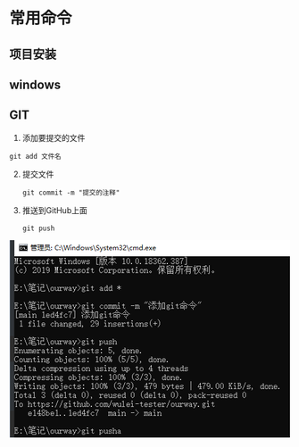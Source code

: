 # 常用命令

## 项目安装



## windows





## GIT

1.  添加要提交的文件

   ```shell
   git add 文件名
   ```

   

2. 提交文件

   ```shell
   git commit -m "提交的注释"
   ```

   

3. 推送到GitHub上面

   ```shell
   git push 
   ```


![1604235128357](基本命令.assets/1604235128357.png)

